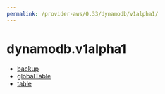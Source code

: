 ```yaml
---
permalink: /provider-aws/0.33/dynamodb/v1alpha1/
---
```


# dynamodb.v1alpha1



* [backup](backup.md)
* [globalTable](globalTable.md)
* [table](table.md)